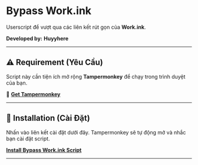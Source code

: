 # Bypass Work.ink

Userscript để vượt qua các liên kết rút gọn của **Work.ink**.

**Developed by:** **Huyyhere**

---

## ⚠️ Requirement (Yêu Cầu)

Script này cần tiện ích mở rộng **Tampermonkey** để chạy trong trình duyệt của bạn.

🔗 **[Get Tampermonkey](https://chromewebstore.google.com/detail/tampermonkey/dhdgffkkebhmkfjojejmpbldmpobfkfo?hl)**

---

## 🚀 Installation (Cài Đặt)

Nhấn vào liên kết cài đặt dưới đây. Tampermonkey sẽ tự động mở và nhắc bạn cài đặt script.

**[Install Bypass Work.ink Script](https://github.com/Huyyhere/Bypass-work.ink/raw/main/bypass-work-ink.js)**

---
